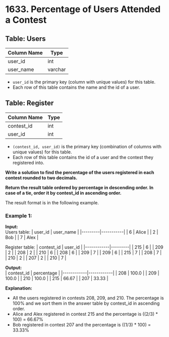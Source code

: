 # 1633. Percentage of Users Attended a Contest

## Table: Users
| Column Name | Type    |
|-------------|---------|
| user_id     | int     |
| user_name   | varchar |

- `user_id` is the primary key (column with unique values) for this table.
- Each row of this table contains the name and the id of a user.

## Table: Register
| Column Name | Type    |
|-------------|---------|
| contest_id  | int     |
| user_id     | int     |

- `(contest_id, user_id)` is the primary key (combination of columns with unique values) for this table.
- Each row of this table contains the id of a user and the contest they registered into.

**Write a solution to find the percentage of the users registered in each contest rounded to two decimals.**

**Return the result table ordered by percentage in descending order. In case of a tie, order it by contest_id in ascending order.**

The result format is in the following example.

### Example 1:

**Input:**  
Users table:
| user_id | user_name |
|---------|-----------|
| 6       | Alice     |
| 2       | Bob       |
| 7       | Alex      |

Register table:
| contest_id | user_id |
|------------|---------|
| 215        | 6       |
| 209        | 2       |
| 208        | 2       |
| 210        | 6       |
| 208        | 6       |
| 209        | 7       |
| 209        | 6       |
| 215        | 7       |
| 208        | 7       |
| 210        | 2       |
| 207        | 2       |
| 210        | 7       |

**Output:**  
| contest_id | percentage |
|------------|------------|
| 208        | 100.0      |
| 209        | 100.0      |
| 210        | 100.0      |
| 215        | 66.67      |
| 207        | 33.33      |

**Explanation:**  
- All the users registered in contests 208, 209, and 210. The percentage is 100% and we sort them in the answer table by contest_id in ascending order.  
- Alice and Alex registered in contest 215 and the percentage is ((2/3) * 100) = 66.67%  
- Bob registered in contest 207 and the percentage is ((1/3) * 100) = 33.33%
